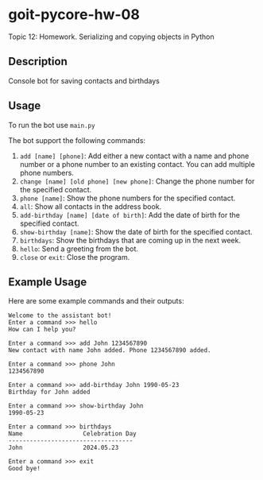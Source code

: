 # goit-pycore-hw-08

Topic 12: Homework. Serializing and copying objects in Python

## Description
Console bot for saving contacts and birthdays

## Usage
To run the bot use `main.py`

The bot support the following commands:

1. `add [name] [phone]`: Add either a new contact with a name and phone number or a phone number to an existing contact. You can add multiple phone numbers.
2. `change [name] [old phone] [new phone]`: Change the phone number for the specified contact.
3. `phone [name]`: Show the phone numbers for the specified contact.
4. `all`: Show all contacts in the address book.
5. `add-birthday [name] [date of birth]`: Add the date of birth for the specified contact.
6. `show-birthday [name]`: Show the date of birth for the specified contact.
7. `birthdays`: Show the birthdays that are coming up in the next week.
8. `hello`: Send a greeting from the bot.
9. `close` or `exit`: Close the program.

## Example Usage
Here are some example commands and their outputs:

```
Welcome to the assistant bot!
Enter a command >>> hello
How can I help you?

Enter a command >>> add John 1234567890
New contact with name John added. Phone 1234567890 added.

Enter a command >>> phone John
1234567890

Enter a command >>> add-birthday John 1990-05-23
Birthday for John added

Enter a command >>> show-birthday John
1990-05-23

Enter a command >>> birthdays
Name                 Celebration Day
-----------------------------------
John                 2024.05.23     

Enter a command >>> exit
Good bye!
```